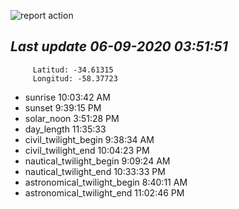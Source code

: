 ![report action](https://github.com/matiasz8/actions-for-reports/workflows/report%20action/badge.svg?branch=develop) 


## *****Last update 06-09-2020 03:51:51*****



		 Latitud: -34.61315
		 Longitud: -58.37723

 - sunrise 	 10:03:42 AM
 - sunset 	 9:39:15 PM
 - solar_noon 	 3:51:28 PM
 - day_length 	 11:35:33
 - civil_twilight_begin 	 9:38:34 AM
 - civil_twilight_end 	 10:04:23 PM
 - nautical_twilight_begin 	 9:09:24 AM
 - nautical_twilight_end 	 10:33:33 PM
 - astronomical_twilight_begin 	 8:40:11 AM
 - astronomical_twilight_end 	 11:02:46 PM
